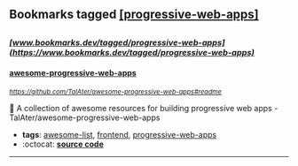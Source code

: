 ## Bookmarks tagged [[progressive-web-apps]](https://www.bookmarks.dev/search?q=[progressive-web-apps])

_<sup><sup>[www.bookmarks.dev/tagged/progressive-web-apps](https://www.bookmarks.dev/tagged/progressive-web-apps)</sup></sup>_
---
#### [awesome-progressive-web-apps](https://github.com/TalAter/awesome-progressive-web-apps#readme)
_<sup>https://github.com/TalAter/awesome-progressive-web-apps#readme</sup>_

:sunrise: A collection of awesome resources for building progressive web apps - TalAter/awesome-progressive-web-apps
* **tags**: [awesome-list](../tagged/awesome-list.md), [frontend](../tagged/frontend.md), [progressive-web-apps](../tagged/progressive-web-apps.md)
* :octocat: **[source code](https://github.com/TalAter/awesome-progressive-web-apps#readme)**
---
